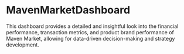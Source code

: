 # MavenMarketDashboard
This dashboard provides a detailed and insightful look into the financial performance, transaction metrics, and product brand performance of Maven Market, allowing for data-driven decision-making and strategy development.
